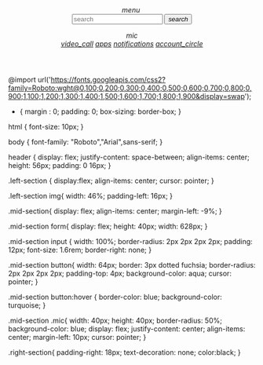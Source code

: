 <!DOCTYPE html>
<html lang="en">
<head>
    <meta charset="UTF-8">
    <meta http-equiv="X-UA-Compatible" content="IE=edge">
    <meta name="viewport" content="width=device-width, initial-scale=1.0">
    <link href="https://fonts.googleapis.com/css?family=Material+Icons|Material+Icons+Outlined|Material+Icons+Two+Tone|Material+Icons+Round|Material+Icons+Sharp" rel="stylesheet">
    <link rel="stylesheet" href="style (2).css">
    <title>Youtube</title>
</head>
<body>
<header>
    <div class="left-section">
        <i class="material icons">menu</i>
        <img src="images/youtube-logo.png" alt="">
    </div>
        <div class="mid-section">
        <form>
        <input type="text" placeholder="search">
        <button><i class="material-icons">search</i></button>
        </form>
        <i class="material-icons mic">mic</i>
    </div>
    <div class="right-section">
        <a href=""><i class="material-icons mic">video_call</i></a>
        <a href=""><i class="material-icons mic">apps</i></a>
        <a href=""><i class="material-icons mic">notifications</i></a>
        <a href=""><i class="material-icons mic">account_circle</i></a>
    </div>
</header>
</body>
</html>

 @import url('https://fonts.googleapis.com/css2?family=Roboto:wght@0,100;0,200;0,300;0,400;0,500;0,600;0,700;0,800;0,900;1,100;1,200;1,300;1,400;1,500;1,600;1,700;1,800;1,900&display=swap');

* {
    margin : 0;
    padding: 0;
    box-sizing: border-box;
}

html {
    font-size: 10px;
}

body {
    font-family: "Roboto","Arial",sans-serif;
}

header {
    display: flex;
    justify-content: space-between;
    align-items: center;
    height: 56px;
    padding: 0 16px;
}

.left-section {
    display:flex;
    align-items: center;
    cursor: pointer;
}

.left-section img{
    width: 46%;
    padding-left: 16px;
}

.mid-section{
    display: flex;
    align-items: center;
    margin-left: -9%;
}

.mid-section form{
    display: flex;
    height: 40px;
    width: 628px;
}

.mid-section input {
    width: 100%;
    border-radius: 2px 2px 2px 2px;
    padding: 12px;
    font-size: 1.6rem;
    border-right: none;
}

.mid-section button{
    width: 64px;
    border: 3px dotted fuchsia;
    border-radius: 2px 2px 2px 2px;
    padding-top: 4px;
    background-color: aqua;
    cursor: pointer;
}

.mid-section button:hover {
    border-color: blue;
    background-color: turquoise;
}

.mid-section .mic{
    width: 40px;
    height: 40px;
    border-radius: 50%;
    background-color: blue;
    display: flex;
    justify-content: center;
    align-items: center;
    margin-left: 10px;
    cursor: pointer;
}

.right-section{
padding-right: 18px;
text-decoration: none;
color:black;
}




